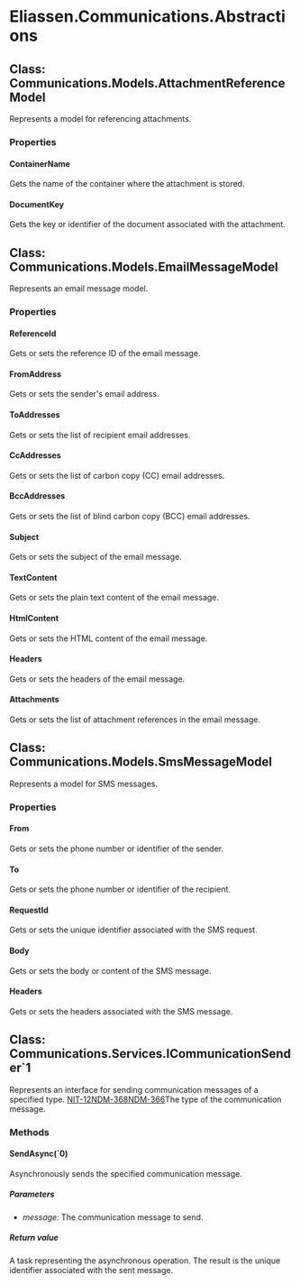 ﻿# Eliassen.Communications.Abstractions


## Class: Communications.Models.AttachmentReferenceModel
Represents a model for referencing attachments. 

### Properties

#### ContainerName
Gets the name of the container where the attachment is stored.
#### DocumentKey
Gets the key or identifier of the document associated with the attachment.

## Class: Communications.Models.EmailMessageModel
Represents an email message model. 

### Properties

#### ReferenceId
Gets or sets the reference ID of the email message.
#### FromAddress
Gets or sets the sender's email address.
#### ToAddresses
Gets or sets the list of recipient email addresses.
#### CcAddresses
Gets or sets the list of carbon copy (CC) email addresses.
#### BccAddresses
Gets or sets the list of blind carbon copy (BCC) email addresses.
#### Subject
Gets or sets the subject of the email message.
#### TextContent
Gets or sets the plain text content of the email message.
#### HtmlContent
Gets or sets the HTML content of the email message.
#### Headers
Gets or sets the headers of the email message.
#### Attachments
Gets or sets the list of attachment references in the email message.

## Class: Communications.Models.SmsMessageModel
Represents a model for SMS messages. 

### Properties

#### From
Gets or sets the phone number or identifier of the sender.
#### To
Gets or sets the phone number or identifier of the recipient.
#### RequestId
Gets or sets the unique identifier associated with the SMS request.
#### Body
Gets or sets the body or content of the SMS message.
#### Headers
Gets or sets the headers associated with the SMS message.

## Class: Communications.Services.ICommunicationSender`1
Represents an interface for sending communication messages of a specified type. 
[NIT-12](https://eliassenps.atlassian.net/browse/NIT-12)[NDM-368](https://eliassenps.atlassian.net/browse/NDM-368)[NDM-366](https://eliassenps.atlassian.net/browse/NDM-366)The type of the communication message. 

### Methods


#### SendAsync(`0)
Asynchronously sends the specified communication message. 


##### Parameters
* *message:* The communication message to send.




##### Return value
A task representing the asynchronous operation. The result is the unique identifier associated with the sent message.


